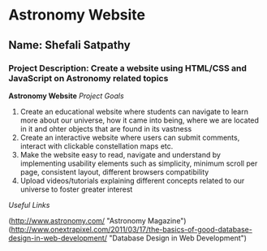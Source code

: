 # Astronomy Website
## Name: Shefali Satpathy 
### Project Description: Create a website using HTML/CSS and JavaScript on Astronomy related topics 


**Astronomy Website**
*Project Goals*
  1. Create an educational website where students can navigate to learn more about our universe, how it came into being, where we
  are located in it and ohter objects that are found in its vastness
  2. Create an interactive website where users can submit comments, interact with clickable constellation maps etc. 
  3. Make the website easy to read, navigate and understand by implementing usability elements such as simplicity, minimum scroll 
  per page, consistent layout, different browsers compatibility 
  4. Upload videos/tutorials explaining different concepts related to our universe to foster greater interest 
  
  *Useful Links* 

  (http://www.astronomy.com/ "Astronomy Magazine")
  (http://www.onextrapixel.com/2011/03/17/the-basics-of-good-database-design-in-web-development/ "Database Design in Web Development")


